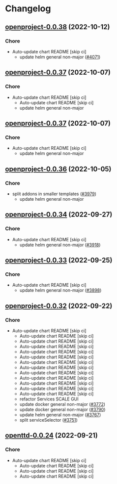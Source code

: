 # Changelog



## [openproject-0.0.38](https://github.com/truecharts/charts/compare/openproject-0.0.37...openproject-0.0.38) (2022-10-12)

### Chore

- Auto-update chart README [skip ci]
  - update helm general non-major ([#4071](https://github.com/truecharts/charts/issues/4071))




## [openproject-0.0.37](https://github.com/truecharts/charts/compare/openproject-0.0.36...openproject-0.0.37) (2022-10-07)

### Chore

- Auto-update chart README [skip ci]
  - Auto-update chart README [skip ci]
  - update helm general non-major




## [openproject-0.0.37](https://github.com/truecharts/charts/compare/openproject-0.0.36...openproject-0.0.37) (2022-10-07)

### Chore

- Auto-update chart README [skip ci]
  - update helm general non-major




## [openproject-0.0.36](https://github.com/truecharts/charts/compare/openproject-0.0.35...openproject-0.0.36) (2022-10-05)

### Chore

- split addons in smaller templates ([#3979](https://github.com/truecharts/charts/issues/3979))
  - update helm general non-major




## [openproject-0.0.34](https://github.com/truecharts/charts/compare/openproject-0.0.33...openproject-0.0.34) (2022-09-27)

### Chore

- Auto-update chart README [skip ci]
  - update helm general non-major ([#3918](https://github.com/truecharts/charts/issues/3918))




## [openproject-0.0.33](https://github.com/truecharts/charts/compare/openproject-0.0.32...openproject-0.0.33) (2022-09-25)

### Chore

- Auto-update chart README [skip ci]
  - update helm general non-major ([#3898](https://github.com/truecharts/charts/issues/3898))




## [openproject-0.0.32](https://github.com/truecharts/charts/compare/openproject-0.0.30...openproject-0.0.32) (2022-09-22)

### Chore

- Auto-update chart README [skip ci]
  - Auto-update chart README [skip ci]
  - Auto-update chart README [skip ci]
  - Auto-update chart README [skip ci]
  - Auto-update chart README [skip ci]
  - Auto-update chart README [skip ci]
  - Auto-update chart README [skip ci]
  - Auto-update chart README [skip ci]
  - Auto-update chart README [skip ci]
  - Auto-update chart README [skip ci]
  - Auto-update chart README [skip ci]
  - Auto-update chart README [skip ci]
  - Auto-update chart README [skip ci]
  - refactor Services SCALE GUI
  - update docker general non-major ([#3772](https://github.com/truecharts/charts/issues/3772))
  - update docker general non-major ([#3790](https://github.com/truecharts/charts/issues/3790))
  - update helm general non-major ([#3767](https://github.com/truecharts/charts/issues/3767))
  - split serviceSelector ([#3751](https://github.com/truecharts/charts/issues/3751))




## [openttd-0.0.24](https://github.com/truecharts/charts/compare/openttd-0.0.23...openttd-0.0.24) (2022-09-21)

### Chore

- Auto-update chart README [skip ci]
  - Auto-update chart README [skip ci]
  - Auto-update chart README [skip ci]
  - Auto-update chart README [skip ci]
